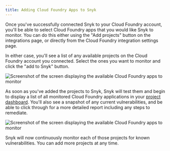 ```yaml
---
title: Adding Cloud Foundry Apps to Snyk
---
```

Once you've successfully connected Snyk to your Cloud Foundry account, you'll be able to select Cloud Foundry apps that you would like Snyk to monitor. You can do this either using the "Add projects" button on the integrations page, or directly from the Cloud Foundry integration settings page.

In either case, you'll see a list of any available projects on the Cloud Foundry account you connected. Select the ones you want to monitor and click the "add to Snyk" button.

![Screenshot of the screen displaying the available Cloud Foundry apps to monitor](https://res.cloudinary.com/snyk/image/upload/w_auto,c_scale,q_auto/v1493170639/serverless-docs/cloud-foundry-apps-to-test.png)

As soon as you've added the projects to Snyk, Snyk will test them and begin to display a list of all monitored Cloud Foundry applications in your [project dashboard](https://snyk.io/projects). You'll also see a snapshot of any current vulnerabilities, and be able to click through for a more detailed report including any steps to remediate.

![Screenshot of the screen displaying the available Cloud Foundry apps to monitor](https://res.cloudinary.com/snyk/image/upload/w_auto,c_scale,q_auto/v1493171440/serverless-docs/cloud-foundry-projects.png)

Snyk will now continuously monitor each of those projects for known vulnerabilities. You can add more projects at any time.
